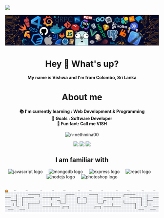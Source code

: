 <img src="https://user-images.githubusercontent.com/73097560/115834477-dbab4500-a447-11eb-908a-139a6edaec5c.gif"><br>
<p align="center"><img src="https://raw.githubusercontent.com/KevinPatel04/KevinPatel04/master/header.png"></p>


<h1 align="center">Hey 👋 What's up?</h1>


<h4 align="center">My name is Vishwa and I'm from Colombo, Sri Lanka</h4>


<h1 align="center">About me</h1>


<h4 align="center">📚 I'm currently learning : Web Development & Programming<br>🎯 Goals : Software Developer<br>🎲 Fun fact: Call me VISH</h4>

<p align="center"> <img src="https://komarev.com/ghpvc/?username=n-nethmina00&label=Profile%20views&color=0e75b6&style=flat" alt="n-nethmina00" /> </p>
 <p align="center">
<img src="https://img.shields.io/badge/Age-21-blue" />
  <img src="https://img.shields.io/badge/Lives-Sri Lanka-success" />
  <img src="https://img.shields.io/badge/Languages-English-brightgreen" />
</p>

<h2 align="center">I am familiar with</h2>

<div align="center">
  <img src="https://cdn.jsdelivr.net/gh/devicons/devicon/icons/javascript/javascript-original.svg" height="40" alt="javascript logo"  />
  <img width="12" />
  <img src="https://cdn.jsdelivr.net/gh/devicons/devicon/icons/mongodb/mongodb-original.svg" height="40" alt="mongodb logo"  />
  <img width="12" />
  <img src="https://cdn.jsdelivr.net/gh/devicons/devicon/icons/express/express-original.svg" height="40" alt="express logo"  />
  <img width="12" />
  <img src="https://cdn.jsdelivr.net/gh/devicons/devicon/icons/react/react-original.svg" height="40" alt="react logo"  />
  <img width="12" />
  <img src="https://cdn.jsdelivr.net/gh/devicons/devicon/icons/nodejs/nodejs-original.svg" height="40" alt="nodejs logo"  />
  <img width="12" />
  <img src="https://cdn.jsdelivr.net/gh/devicons/devicon/icons/photoshop/photoshop-plain.svg" height="40" alt="photoshop logo"  />
</div>

<br>

<div align="center">
  <br>
<picture>
  <source media="(prefers-color-scheme: dark)" srcset="https://raw.githubusercontent.com/VishwaX2004/VishwaX2004/output/pacman-contribution-graph-dark.svg">
  <source media="(prefers-color-scheme: light)" srcset="https://raw.githubusercontent.com/VishwaX2004/VishwaX2004/output/pacman-contribution-graph.svg">
  <img alt="pacman contribution graph" src="https://raw.githubusercontent.com/VishwaX2004/VishwaX2004/output/pacman-contribution-graph.svg">
</picture>
</div>


